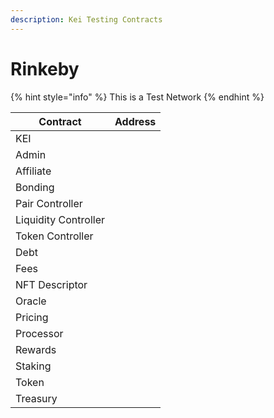 ```yaml
---
description: Kei Testing Contracts
---
```


# Rinkeby

{% hint style="info" %}
This is a Test Network
{% endhint %}

| Contract             | Address |
| -------------------- | ------- |
| KEI                  |         |
| Admin                |         |
| Affiliate            |         |
| Bonding              |         |
| Pair Controller      |         |
| Liquidity Controller |         |
| Token Controller     |         |
| Debt                 |         |
| Fees                 |         |
| NFT Descriptor       |         |
| Oracle               |         |
| Pricing              |         |
| Processor            |         |
| Rewards              |         |
| Staking              |         |
| Token                |         |
| Treasury             |         |
